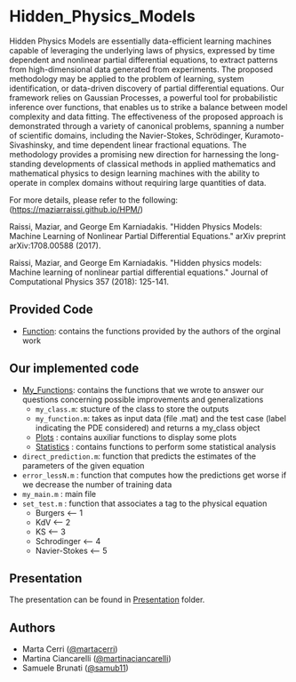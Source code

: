 # Hidden_Physics_Models
Hidden Physics Models are essentially data-efficient learning machines capable of leveraging the underlying laws of physics, expressed by time dependent and nonlinear partial differential equations, to extract patterns from high-dimensional data generated from experiments. The proposed methodology may be applied to the problem of learning, system identification, or data-driven discovery of partial differential equations. Our framework relies on Gaussian Processes, a powerful tool for probabilistic inference over functions, that enables us to strike a balance between model complexity and data fitting. The effectiveness of the proposed approach is demonstrated through a variety of canonical problems, spanning a number of scientific domains, including the Navier-Stokes, Schrödinger, Kuramoto-Sivashinsky, and time dependent linear fractional equations. The methodology provides a promising new direction for harnessing the long-standing developments of classical methods in applied mathematics and mathematical physics to design learning machines with the ability to operate in complex domains without requiring large quantities of data.

For more details, please refer to the following: (https://maziarraissi.github.io/HPM/)

Raissi, Maziar, and George Em Karniadakis. "Hidden Physics Models: Machine Learning of Nonlinear Partial Differential Equations." arXiv preprint arXiv:1708.00588 (2017).

Raissi, Maziar, and George Em Karniadakis. "Hidden physics models: Machine learning of nonlinear partial differential equations." Journal of Computational Physics 357 (2018): 125-141.

## Provided Code 
- [Function](https://github.com/martacerri/Hidden_Physics_Models/tree/main/Functions): contains the functions provided by the authors of the orginal work
## Our implemented code
- [My_Functions](https://github.com/martacerri/Hidden_Physics_Models/tree/main/My_functions): contains the functions that we wrote to answer our questions concerning      possible improvements and generalizations
  - `my_class.m`: stucture of the class to store the outputs 
  - `my_function.m`: takes as input data (file .mat) and the test case (label indicating the PDE considered) and returns a my_class object
  - [Plots](https://github.com/martacerri/Hidden_Physics_Models/tree/main/My_functions/Plots) : contains auxiliar functions to display some plots
  - [Statistics](https://github.com/martacerri/Hidden_Physics_Models/tree/main/My_functions/Statistics) : contains functions to perform some statistical analysis
- `direct_prediction.m`: function that predicts the estimates of the parameters of the given equation
- `error_lessN.m` : function that computes how the predictions get worse if we decrease the number of training data
- `my_main.m` : main file
- `set_test.m` : function that associates a tag to the physical equation
  - Burgers <-- 1
  - KdV <-- 2
  - KS <-- 3
  - Schrodinger <-- 4
  - Navier-Stokes <-- 5


## Presentation
The presentation can be found in [Presentation](https://github.com/martacerri/Hidden_Physics_Models/tree/main/Presentation) folder.

## Authors
- Marta Cerri ([@martacerri](https://www.github.com/martacerri))
- Martina Ciancarelli ([@martinaciancarelli](https://www.github.com/martinaciancarelli))
- Samuele Brunati ([@samub11](https://www.github.com/samub11))
